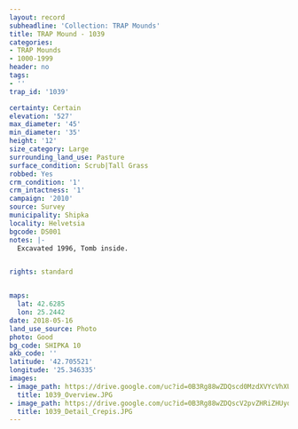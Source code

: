 ```yaml
---
layout: record
subheadline: 'Collection: TRAP Mounds'
title: TRAP Mound - 1039
categories:
- TRAP Mounds
- 1000-1999
header: no
tags:
- ''
trap_id: '1039'

certainty: Certain
elevation: '527'
max_diameter: '45'
min_diameter: '35'
height: '12'
size_category: Large
surrounding_land_use: Pasture
surface_condition: Scrub|Tall Grass
robbed: Yes
crm_condition: '1'
crm_intactness: '1'
campaign: '2010'
source: Survey
municipality: Shipka
locality: Helvetsia
bgcode: DS001
notes: |-
  Excavated 1996, Tomb inside.


rights: standard


maps:
  lat: 42.6285
  lon: 25.2442
date: 2018-05-16
land_use_source: Photo
photo: Good
bg_code: SHIPKA 10
akb_code: ''
latitude: '42.705521'
longitude: '25.346335'
images:
- image_path: https://drive.google.com/uc?id=0B3Rg88wZDQscd0MzdXVYcVhXUnM
  title: 1039_Overview.JPG
- image_path: https://drive.google.com/uc?id=0B3Rg88wZDQscV2pvZHRiZHUydlk
  title: 1039_Detail_Crepis.JPG
---
```

